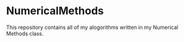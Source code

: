 # NumericalMethods
This repository contains all of my alogorithms written in my Numerical Methods class.

